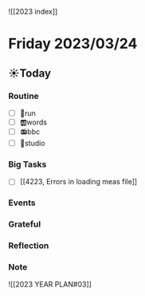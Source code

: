 ![[2023 index]]
# Friday 2023/03/24
## ☀Today
### Routine
- [ ] 🏃run
- [ ] 🆎words
- [ ] 📻bbc
- [ ] 📘studio
### Big Tasks
* [ ] [[4223, Errors in loading meas file]]
### Events
### Grateful
### Reflection
### Note

![[2023 YEAR PLAN#03]]
